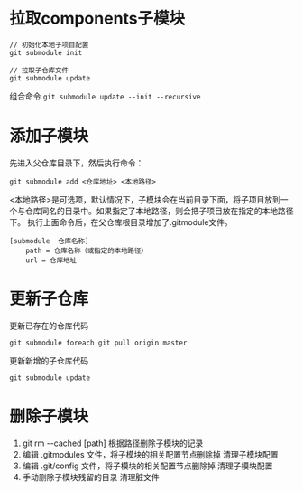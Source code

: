 # 拉取components子模块

```text
// 初始化本地子项目配置
git submodule init

// 拉取子仓库文件
git submodule update
```

组合命令
`git submodule update --init --recursive`

# 添加子模块

先进入父仓库目录下，然后执行命令：

```shell
git submodule add <仓库地址> <本地路径>
```

<本地路径>是可选项，默认情况下，子模块会在当前目录下面，将子项目放到一个与仓库同名的目录中。如果指定了本地路径，则会把子项目放在指定的本地路径下。
执行上面命令后，在父仓库根目录增加了.gitmodule文件。

```text
[submodule  仓库名称]
    path = 仓库名称（或指定的本地路径）
    url = 仓库地址
```

# 更新子仓库

更新已存在的仓库代码

```shell
git submodule foreach git pull origin master
```

更新新增的子仓库代码

```shell
git submodule update
```

# 删除子模块

1. git rm --cached [path]
   根据路径删除子模块的记录
2. 编辑 .gitmodules 文件，将子模块的相关配置节点删除掉
   清理子模块配置
3. 编辑 .git/config 文件，将子模块的相关配置节点删除掉
   清理子模块配置
4. 手动删除子模块残留的目录
   清理脏文件
